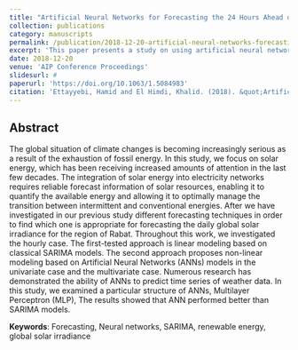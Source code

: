 ```yaml
---
title: "Artificial Neural Networks for Forecasting the 24 Hours Ahead of Global Solar Irradiance"
collection: publications
category: manuscripts
permalink: /publication/2018-12-20-artificial-neural-networks-forecasting-24-hours-solar-irradiance
excerpt: 'This paper presents a study on using artificial neural networks to predict global solar irradiance 24 hours ahead, contributing to advancements in renewable energy forecasting.'
date: 2018-12-20
venue: 'AIP Conference Proceedings'
slidesurl: #
paperurl: 'https://doi.org/10.1063/1.5084983'
citation: 'Ettayyebi, Hamid and El Himdi, Khalid. (2018). &quot;Artificial Neural Networks for Forecasting the 24 Hours Ahead of Global Solar Irradiance.&quot; <i>AIP Conference Proceedings</i>. 2056(1): 020010.'
---
```


## Abstract

The global situation of climate changes is becoming increasingly serious as a result of the exhaustion of fossil energy. In this study, we focus on solar energy, which has been receiving increased amounts of attention in the last few decades. The integration of solar energy into electricity networks requires reliable forecast information of solar resources, enabling it to quantify the available energy and allowing it to optimally manage the transition between intermittent and conventional energies. After we have investigated in our previous study different forecasting techniques in order to find which one is appropriate for forecasting the daily global solar irradiance for the region of Rabat. Throughout this work, we investigated the hourly case. The first-tested approach is linear modeling based on classical SARIMA models. The second approach proposes non-linear modeling based on Artificial Neural Networks (ANNs) models in the univariate case and the multivariate case. Numerous research has demonstrated the ability of ANNs to predict time series of weather data. In this study, we examined a particular structure of ANNs, Multilayer Perceptron (MLP), The results showed that ANN performed better than SARIMA models.

**Keywords**: Forecasting, Neural networks, SARIMA, renewable energy, global solar irradiance
